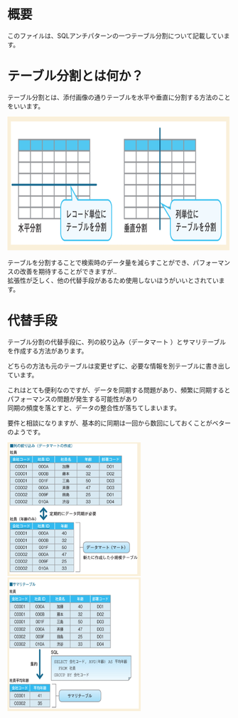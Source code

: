 # 概要

このファイルは、SQLアンチパターンの一つテーブル分割について記載しています。

# テーブル分割とは何か？

テーブル分割とは、添付画像の通りテーブルを水平や垂直に分割する方法のことをいいます。

<img src="../images/テーブル分割画像.png" width="500" height="300"/>

テーブルを分割することで検索時のデータ量を減らすことができ、パフォーマンスの改善を期待することができますが..<br>
拡張性が乏しく、他の代替手段があるため使用しないほうがいいとされています。

# 代替手段

テーブル分割の代替手段に、列の絞り込み（データマート ）とサマリテーブルを作成する方法があります。

どちらの方法も元のテーブルは変更せずに、必要な情報を別テーブルに書き出しています。

これはとても便利なのですが、データを同期する問題があり、頻繁に同期するとパフォーマンスの問題が発生する可能性があり<br>
同期の頻度を落とすと、データの整合性が落ちてしまいます。<br>

要件と相談になりますが、基本的に同期は一回から数回にしておくことがベターのようです。

<img src="../images/マート画像.png" width="300" height="300"/>

<img src="../images/サマリテーブル画像.png" width="300" height="300"/>